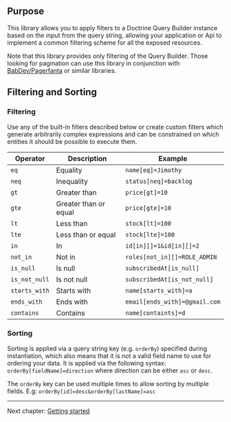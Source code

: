 ## Purpose

This library allows you to apply filters to a Doctrine Query Builder instance based on the input from the query string,
allowing your application or Api to implement a common filtering scheme for all the exposed resources.

Note that this library provides only filtering of the Query Builder. Those looking for pagination can use this library
in conjunction with [BabDev/Pagerfanta](https://github.com/BabDev/Pagerfanta) or similar libraries.

## Filtering and Sorting

### Filtering

Use any of the built-in filters described below or create custom filters which generate arbitrarily complex
expressions and can be constrained on which entities it should be possible to execute them.

| Operator      | Description           | Example                       |
|---------------|-----------------------|-------------------------------|
| `eq`          | Equality              | `name[eq]=Jimothy`            |
| `neq`         | Inequality            | `status[neq]=backlog`         |
| `gt`          | Greater than          | `price[gt]=10`                |
| `gte`         | Greater than or equal | `price[gte]=10`               |
| `lt`          | Less than             | `stock[lt]=100`               |
| `lte`         | Less than or equal    | `stock[lte]=100`              |
| `in`          | In                    | `id[in][]=1&id[in][]=2`       |
| `not_in`      | Not in                | `roles[not_in][]=ROLE_ADMIN`  |
| `is_null`     | Is null               | `subscribedAt[is_null]`       |
| `is_not_null` | Is not null           | `subscribedAt[is_not_null]`   |
| `starts_with` | Starts with           | `name[starts_with]=a`         |
| `ends_with`   | Ends with             | `email[ends_with]=@gmail.com` |
| `contains`    | Contains              | `name[containts]=d`           |

### Sorting

Sorting is applied via a query string key (e.g. `orderBy`) specified during instantiation, which also means that it is
not a valid field name to use for
ordering your data. It is applied via the following syntax: `orderBy[fieldName]=direction` where direction can be
either `asc` or `desc`.

The `orderBy` key can be used multiple times to allow sorting by multiple fields.
E.g: `orderBy[id]=desc&orderBy[lastName]=asc`

---
Next chapter: [Getting started](getting-started.md)
